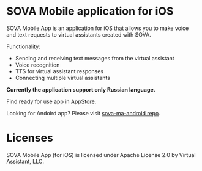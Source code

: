# SOVA Mobile application for iOS

SOVA Mobile App is an application for iOS that allows you to make voice and text requests to virtual assistants created with SOVA.

Functionality:
- Sending and receiving text messages from the virtual assistant
- Voice recognition
- TTS for virtual assistant responses
- Connecting multiple virtual assistants


**Currently the application support only Russian language.**


Find ready for use app in [AppStore](https://apps.apple.com/ru/app/sova-mobile-app/id1534358607). 


Looking for Andoird app? Please visit [sova-ma-android repo](https://github.com/sovaai/sova-ma-android).

# Licenses

SOVA Mobile App (for iOS) is licensed under Apache License 2.0 by Virtual Assistant, LLC.
